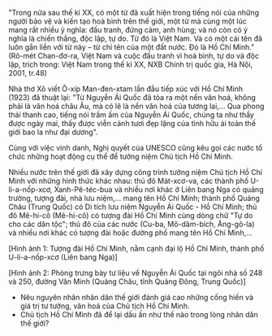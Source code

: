 "Trong nửa sau thế kỉ XX, có một từ đã xuất hiện trong tiếng nói của những người bảo vệ và kiến tạo hoà bình trên thế giới, một từ mà cùng một lúc mang rất nhiều ý nghĩa: đấu tranh, đứng cảm, anh hùng; và nó còn có ý nghĩa là chiến thắng, độc lập, tự do. Từ đó là Việt Nam.
Và có một cái tên đã luôn gắn liền với từ này – từ chỉ tên của một đất nước. Đó là Hồ Chí Minh."
(Rô-mét Chan-đơ-ra, Việt Nam và cuộc đấu tranh vì hoà bình, tự do và độc lập, trích trong: Việt Nam trong thế kỉ XX, NXB Chính trị quốc gia, Hà Nội, 2001, tr.48)

Nhà thơ Xô viết Ô-xíp Man-đen-xtam lần đầu tiếp xúc với Hồ Chí Minh (1923) đã thuật lại: "Từ Nguyễn Ái Quốc đã tỏa ra một nền văn hoá, không phải là văn hoá châu Âu, mà có lẽ là nền văn hoá của tương lai,... Qua phong thái thanh cao, tiếng nói trầm ấm của Nguyễn Ái Quốc, chúng ta như thấy được ngày mai, thấy được viễn cảnh tươi đẹp lặng của tình hữu ái toàn thế giới bao la như đại dương".

Cùng với việc vinh danh, Nghị quyết của UNESCO cũng kêu gọi các nước tổ chức những hoạt động cụ thể để tưởng niệm Chủ tịch Hồ Chí Minh.

Nhiều nước trên thế giới đã xây dựng công trình tưởng niệm Chủ tịch Hồ Chí Minh với những hình thức khác nhau: thủ đô Mát-xcơ-va, các thành phố U-li-a-nốp-xcơ, Xanh-Pê-téc-bua và nhiều nơi khác ở Liên bang Nga có quảng trường, tượng đài, nhà lưu niệm,... mang tên Hồ Chí Minh; thành phố Quảng Châu (Trung Quốc) có Di tích lưu niệm Nguyễn Ái Quốc - Hồ Chí Minh; thủ đô Mê-hi-cô (Mê-hi-cô) có tượng đài Hồ Chí Minh cùng dòng chữ "Tự do cho các dân tộc"; thủ đô của các nước (Cu-ba, Mô-dăm-bích, Ăng-gô-la) và nhiều nơi khác có tượng đài hoặc đường phố mang tên Hồ Chí Minh,...

[Hình ảnh 1: Tượng đài Hồ Chí Minh, nằm cạnh đại lộ Hồ Chí Minh, thành phố U-li-a-nốp-xcơ (Liên bang Nga)]

[Hình ảnh 2: Phòng trưng bày tư liệu về Nguyễn Ái Quốc tại ngôi nhà số 248 và 250, đường Văn Minh (Quảng Châu, tỉnh Quảng Đông, Trung Quốc)]

- Nêu nguyên nhân nhân dân thế giới đánh giá cao những cống hiến và giá trị tư tưởng, văn hoá của Chủ tịch Hồ Chí Minh.
- Chủ tịch Hồ Chí Minh đã để lại dấu ấn như thế nào trong lòng nhân dân thế giới?